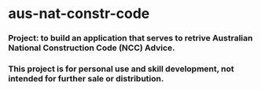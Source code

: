 # aus-nat-constr-code

### Project: to build an application that serves to retrive Australian National Construction Code (NCC) Advice.

### This project is for personal use and skill development, not intended for further sale or distribution.